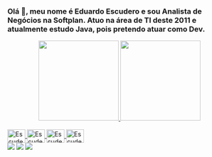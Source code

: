 ### Olá 👋, meu nome é Eduardo Escudero e sou Analista de Negócios na Softplan. Atuo na área de TI deste 2011 e atualmente estudo Java, pois pretendo atuar como Dev.

<div align="center">
  <a href="https://github.com/escuderodev">
  <img height="180em" src="https://github-readme-stats.vercel.app/api?username=escuderodev&show_icons=true&theme=dracula&include_all_commits=true&count_private=true"/>
  <img height="180em" src="https://github-readme-stats.vercel.app/api/top-langs/?username=escuderodev&layout=compact&langs_count=7&theme=dracula"/>
</div>
<div style="display: inline_block"><br>
  <img align="center" alt="Escudero-Java" height="30" width="40" src="https://icongr.am/devicon/java-original.svg?size=128&color=currentColor">
  <img align="center" alt="Escudero-Js" height="30" width="40" src="https://icongr.am/devicon/javascript-original.svg?size=128&color=currentColor">
  <img align="center" alt="Escudero-HTML5" height="30" width="40" src="https://icongr.am/devicon/html5-original.svg?size=128&color=currentColor">
  <img align="center" alt="Escudero-CSS3" height="30" width="40" src="https://icongr.am/devicon/css3-original.svg?size=128&color=currentColor">
</div>
  
<div> 
  <a href="https://instagram.com/escudero.dev" target="_blank"><img src="https://img.shields.io/badge/-Instagram-%23E4405F?style=for-the-badge&logo=instagram&logoColor=white" target="_blank"></a>
  <a href = "mailto:escuderodev@gmail.com"><img src="https://img.shields.io/badge/-Gmail-%23333?style=for-the-badge&logo=gmail&logoColor=white" target="_blank"></a>
  <a href="https://www.linkedin.com/in/escuderodev/" target="_blank"><img src="https://img.shields.io/badge/-LinkedIn-%230077B5?style=for-the-badge&logo=linkedin&logoColor=white" target="_blank"></a> 
</div>
